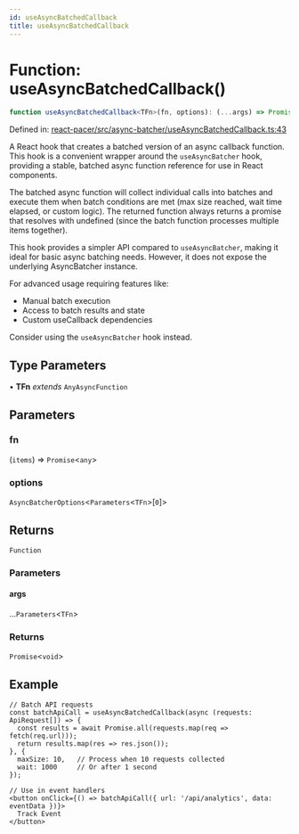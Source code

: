 ```yaml
---
id: useAsyncBatchedCallback
title: useAsyncBatchedCallback
---
```


<!-- DO NOT EDIT: this page is autogenerated from the type comments -->

# Function: useAsyncBatchedCallback()

```ts
function useAsyncBatchedCallback<TFn>(fn, options): (...args) => Promise<void>
```

Defined in: [react-pacer/src/async-batcher/useAsyncBatchedCallback.ts:43](https://github.com/TanStack/pacer/blob/main/packages/react-pacer/src/async-batcher/useAsyncBatchedCallback.ts#L43)

A React hook that creates a batched version of an async callback function.
This hook is a convenient wrapper around the `useAsyncBatcher` hook,
providing a stable, batched async function reference for use in React components.

The batched async function will collect individual calls into batches and execute them
when batch conditions are met (max size reached, wait time elapsed, or custom logic).
The returned function always returns a promise that resolves with undefined (since the
batch function processes multiple items together).

This hook provides a simpler API compared to `useAsyncBatcher`, making it ideal for basic
async batching needs. However, it does not expose the underlying AsyncBatcher instance.

For advanced usage requiring features like:
- Manual batch execution
- Access to batch results and state
- Custom useCallback dependencies

Consider using the `useAsyncBatcher` hook instead.

## Type Parameters

• **TFn** *extends* `AnyAsyncFunction`

## Parameters

### fn

(`items`) => `Promise`\<`any`\>

### options

`AsyncBatcherOptions`\<`Parameters`\<`TFn`\>\[`0`\]\>

## Returns

`Function`

### Parameters

#### args

...`Parameters`\<`TFn`\>

### Returns

`Promise`\<`void`\>

## Example

```tsx
// Batch API requests
const batchApiCall = useAsyncBatchedCallback(async (requests: ApiRequest[]) => {
  const results = await Promise.all(requests.map(req => fetch(req.url)));
  return results.map(res => res.json());
}, {
  maxSize: 10,   // Process when 10 requests collected
  wait: 1000     // Or after 1 second
});

// Use in event handlers
<button onClick={() => batchApiCall({ url: '/api/analytics', data: eventData })}>
  Track Event
</button>
```
